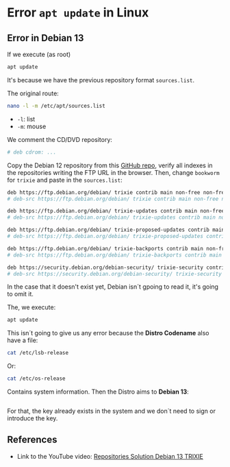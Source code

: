 # Error `apt update` in Linux

## Error in Debian 13

If we execute (as root)

```bash
apt update
```

It's because we have the previous repository format `sources.list`.

The original route:

```bash
nano -l -m /etc/apt/sources.list
```

* `-l`: list
* `-m`: mouse

We comment the CD/DVD repository:

```bash
# deb cdrom: ...
```

Copy the Debian 12 repository from this [GitHub repo](https://gist.github.com/hakerdefo/5e1f51fa93ff37871b9ff738b05ba30f), verify all
indexes in the repositories writing the FTP URL in the browser. Then, change `bookworm` for `trixie` and paste in the `sources.list`:

```bash
deb https://ftp.debian.org/debian/ trixie contrib main non-free non-free-firmware
# deb-src https://ftp.debian.org/debian/ trixie contrib main non-free non-free-firmware

deb https://ftp.debian.org/debian/ trixie-updates contrib main non-free non-free-firmware
# deb-src https://ftp.debian.org/debian/ trixie-updates contrib main non-free non-free-firmware

deb https://ftp.debian.org/debian/ trixie-proposed-updates contrib main non-free non-free-firmware
# deb-src https://ftp.debian.org/debian/ trixie-proposed-updates contrib main non-free non-free-firmware

deb https://ftp.debian.org/debian/ trixie-backports contrib main non-free non-free-firmware
# deb-src https://ftp.debian.org/debian/ trixie-backports contrib main non-free non-free-firmware

deb https://security.debian.org/debian-security/ trixie-security contrib main non-free non-free-firmware
# deb-src https://security.debian.org/debian-security/ trixie-security contrib main non-free non-free-firmware
```

In the case that it doesn't exist yet, Debian isn´t gpoing to read it, it's going to omit it.

The, we execute:

```bash
apt update
```

This isn´t going to give us any error because the **Distro Codename** also have a file:

```bash
cat /etc/lsb-release
```

Or:

```bash
cat /etc/os-release
```

Contains system information. Then the Distro aims to **Debian 13**:

```plaintext

```

For that, the key already exists in the system and we don´t need to sign or introduce the key.

## References

* Link to the YouTube video: [Repositories Solution Debian 13 TRIXIE](https://youtu.be/tqmZEsy8ayo?si=aXEbFmNVT3UYWT4p)